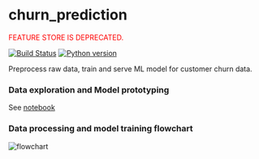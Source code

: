 # churn_prediction

<span style="color:red">FEATURE STORE IS DEPRECATED.</span>

[![Build Status](https://travis-ci.com/basisai/churn_prediction.svg?branch=master)](https://travis-ci.com/basisai/churn_prediction)
[![Python version](https://img.shields.io/badge/python-3.7-blue.svg)](https://shields.io/)

Preprocess raw data, train and serve ML model for customer churn data.

### Data exploration and Model prototyping
See [notebook](./doc/churn_prediction.ipynb)

### Data processing and model training flowchart
![flowchart](./doc/flow.png)

